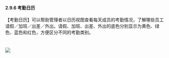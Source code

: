 #### 2.9.6 考勤日历

【考勤日历】可以帮助管理者以日历视图查看每天成员的考勤情况，了解哪些员工请假／加班／出差／外出。请假、加班、出差、外出的底色分别显示为黄色、绿色、蓝色和红色，方便区分不同的考勤类别。

# ![](/assets/9.6考勤日历.png)

